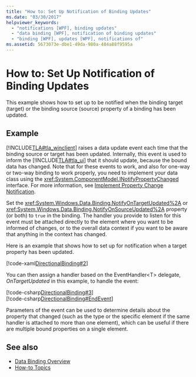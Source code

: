 ```yaml
---
title: "How to: Set Up Notification of Binding Updates"
ms.date: "03/30/2017"
helpviewer_keywords: 
  - "notifications [WPF], binding updates"
  - "data binding [WPF], notification of binding updates"
  - "binding [WPF], updates [WPF], notifications of"
ms.assetid: 5673073e-dbe1-49da-980a-484a88f9595a
---
```

# How to: Set Up Notification of Binding Updates
This example shows how to set up to be notified when the binding target (target) or the binding source (source) property of a binding has been updated.  
  
## Example  
 [!INCLUDE[TLA#tla_winclient](../../../../includes/tlasharptla-winclient-md.md)] raises a data update event each time that the binding source or target has been updated. Internally, this event is used to inform the [!INCLUDE[TLA#tla_ui](../../../../includes/tlasharptla-ui-md.md)] that it should update, because the bound data has changed. Note that for these events to work, and also for one-way or two-way binding to work properly, you need to implement your data class using the <xref:System.ComponentModel.INotifyPropertyChanged> interface. For more information, see [Implement Property Change Notification](how-to-implement-property-change-notification.md).  
  
 Set the <xref:System.Windows.Data.Binding.NotifyOnTargetUpdated%2A> or <xref:System.Windows.Data.Binding.NotifyOnSourceUpdated%2A> property (or both) to `true` in the binding. The handler you provide to listen for this event must be attached directly to the element where you want to be informed of changes, or to the overall data context if you want to be aware that anything in the context has changed.  
  
 Here is an example that shows how to set up for notification when a target property has been updated.  
  
 [!code-xaml[DirectionalBinding#2](~/samples/snippets/csharp/VS_Snippets_Wpf/DirectionalBinding/CSharp/Page1.xaml#2)]  
  
 You can then assign a handler based on the EventHandler\<T> delegate, *OnTargetUpdated* in this example, to handle the event:  
  
 [!code-csharp[DirectionalBinding#3](~/samples/snippets/csharp/VS_Snippets_Wpf/DirectionalBinding/CSharp/Page1.xaml.cs#3)]  
[!code-csharp[DirectionalBinding#EndEvent](~/samples/snippets/csharp/VS_Snippets_Wpf/DirectionalBinding/CSharp/Page1.xaml.cs#endevent)]  
  
 Parameters of the event can be used to determine details about the property that changed (such as the type or the specific element if the same handler is attached to more than one element), which can be useful if there are multiple bound properties on a single element.  
  
## See also
- [Data Binding Overview](data-binding-overview.md)
- [How-to Topics](data-binding-how-to-topics.md)
